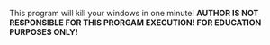 This program will kill your windows in one minute! __AUTHOR IS NOT RESPONSIBLE FOR THIS PRORGAM EXECUTION! FOR EDUCATION PURPOSES ONLY!__